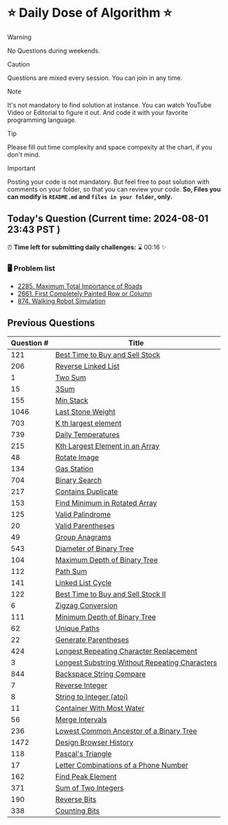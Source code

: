 # ⭐ Daily Dose of Algorithm ⭐
> [!WARNING]
> No Questions during weekends.

> [!CAUTION]
> Questions are mixed every session. You can join in any time.

> [!NOTE]
> It's not mandatory to find solution at instance. You can watch YouTube Video or Editorial to figure it out. And code it with your favorite programming language.

> [!TIP]  
> Please fill out time complexity and space compexity at the chart, if you don't mind.

> [!IMPORTANT]
> Posting your code is not mandatory. But feel free to post solution with comments on your folder, so that you can review your code. **So, Files you can modify is `README.md` and `files in your folder`, only.**

## Today's Question (Current time: <!-- TIME --> 2024-08-01 23:43 PST <!-- /TIME -->)
⏰ **Time left for submitting daily challenges:** ⌛️<!-- TIME LEFT --> 00:16 <!-- /TIME LEFT --> ✨
### 🖥️ Problem list
- [2285. Maximum Total Importance of Roads](https://leetcode.com/problems/maximum-total-importance-of-roads/description/)
- [2661. First Completely Painted Row or Column](https://leetcode.com/problems/first-completely-painted-row-or-column/description/)
- [874. Walking Robot Simulation](https://leetcode.com/problems/walking-robot-simulation/description/)

## Previous Questions

| Question # | Title                                                                                                                                       |
| ---------- | ------------------------------------------------------------------------------------------------------------------------------------------- |
| 121        | [Best Time to Buy and Sell Stock](https://leetcode.com/problems/best-time-to-buy-and-sell-stock/)                                           |
| 206        | [Reverse Linked List](https://leetcode.com/problems/reverse-linked-list/description/)                                                       |
| 1          | [Two Sum](https://leetcode.com/problems/two-sum/description/)                                                                               |
| 15         | [3Sum](https://leetcode.com/problems/3sum/description/)                                                                                     |
| 155        | [Min Stack](https://leetcode.com/problems/min-stack/description/)                                                                           |
| 1046       | [Last Stone Weight](https://leetcode.com/problems/last-stone-weight/description/)                                                           |
| 703        | [K th largest element](https://leetcode.com/problems/kth-largest-element-in-a-stream/description/)                                          |
| 739        | [Daily Temperatures](https://leetcode.com/problems/daily-temperatures/description/)                                                         |
| 215        | [Kth Largest Element in an Array](https://leetcode.com/problems/kth-largest-element-in-an-array/description/)                               |
| 48         | [Rotate Image](https://leetcode.com/problems/rotate-image/description/)                                                                     |
| 134        | [Gas Station](https://leetcode.com/problems/gas-station/description/)                                                                       |
| 704        | [Binary Search](https://leetcode.com/problems/binary-search/description/)                                                                   |
| 217        | [Contains Duplicate](https://leetcode.com/problems/contains-duplicate/description/)                                                         |
| 153        | [Find Minimum in Rotated Array](https://leetcode.com/problems/find-minimum-in-rotated-sorted-array/description/)                            |
| 125        | [Valid Palindrome](https://leetcode.com/problems/valid-palindrome/description/)                                                             |
| 20         | [Valid Parentheses](https://leetcode.com/problems/valid-parentheses/description/)                                                           |
| 49         | [Group Anagrams](https://leetcode.com/problems/group-anagrams/description/)                                                                 |
| 543        | [Diameter of Binary Tree](https://leetcode.com/problems/diameter-of-binary-tree/description/)                                               |
| 104        | [Maximum Depth of Binary Tree](https://leetcode.com/problems/maximum-depth-of-binary-tree/description/)                                     |
| 112        | [Path Sum](https://leetcode.com/problems/path-sum/description/)                                                                             |
| 141        | [Linked List Cycle](https://leetcode.com/problems/linked-list-cycle/description/)                                                           |
| 122        | [Best Time to Buy and Sell Stock II](https://leetcode.com/problems/best-time-to-buy-and-sell-stock-ii/description/)                         |
| 6          | [Zigzag Conversion](https://leetcode.com/problems/zigzag-conversion/description/)                                                           |
| 111        | [Minimum Depth of Binary Tree](https://leetcode.com/problems/minimum-depth-of-binary-tree/)                                                 |
| 62         | [Unique Paths](https://leetcode.com/problems/unique-paths/)                                                                                 |
| 22         | [Generate Parentheses](https://leetcode.com/problems/generate-parentheses/description/)                                                     |
| 424        | [Longest Repeating Character Replacement](https://leetcode.com/problems/longest-repeating-character-replacement/description/)               |
| 3          | [Longest Substring Without Repeating Characters](https://leetcode.com/problems/longest-substring-without-repeating-characters/description/) |
| 844        | [Backspace String Compare](https://leetcode.com/problems/backspace-string-compare/description/)                                             |
| 7          | [Reverse Integer](https://leetcode.com/problems/reverse-integer/description/)                                                               |
| 8          | [String to Integer (atoi)](https://leetcode.com/problems/string-to-integer-atoi/description/)                                               |
| 11         | [Container With Most Water](https://leetcode.com/problems/container-with-most-water/description/)                                           |
| 56         | [Merge Intervals](https://leetcode.com/problems/merge-intervals/description/)                                                               |
| 236        | [Lowest Common Ancestor of a Binary Tree](https://leetcode.com/problems/lowest-common-ancestor-of-a-binary-tree/description/)               |
| 1472       | [Design Browser History](https://leetcode.com/problems/design-browser-history/description/)                                                 |
| 118        | [Pascal's Triangle](https://leetcode.com/problems/pascals-triangle/description/)                                                            |
| 17         | [Letter Combinations of a Phone Number](https://leetcode.com/problems/letter-combinations-of-a-phone-number/description//)                  |
| 162        | [Find Peak Element](https://leetcode.com/problems/find-peak-element/description//)                                                          |
| 371        | [Sum of Two Integers](https://leetcode.com/problems/sum-of-two-integers/description/)                                                       |
| 190        | [Reverse Bits](https://leetcode.com/problems/reverse-bits/description/)                                                                     |
| 338        | [Counting Bits](https://leetcode.com/problems/counting-bits/description/)                                                                   |
